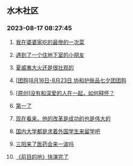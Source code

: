 ## 水木社区 
### 2023-08-17 08:27:45

1. [我在婆婆家吃的最惨的一次菜](https://www.mysmth.net/nForum/article/FamilyLife/1766361687)

2. [遇到了一个住地下室的小朋友](https://www.mysmth.net/nForum/article/ChildEducation/2260689)

3. [夏威夷大火还是很壮观的](https://www.mysmth.net/nForum/article/Geography/550620)

4. [[团购]8月16日-8月23日 协和护肤品七夕团团购](https://www.mysmth.net/nForum/article/ADAgent_TG/1307191)

5. [[原创]没有和深爱的人在一起，如何释怀？](https://www.mysmth.net/nForum/article/Divorce/2038970)

6. [第一了](https://www.mysmth.net/nForum/article/PreUnivEdu/97669)

7. [现在看来，他的改革是成功的也是伟大的](https://www.mysmth.net/nForum/article/WorkLife/3366689)

8. [国内大学都是求着外国学生来留学吧](https://www.mysmth.net/nForum/article/GaoKao/535474)

9. [三阳来了医药会来一波吗](https://www.mysmth.net/nForum/article/Stock/10615409)

10. [《前目的地》快演完了](https://www.mysmth.net/nForum/article/Movie/3536526)

